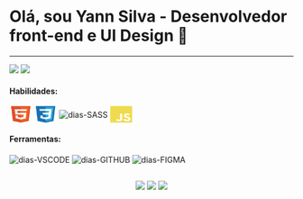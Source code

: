<h1> Olá, sou Yann Silva - Desenvolvedor front-end e UI Design 👋</h1>
<hr>


<!-- <div>
  <a href="https://github.com/YannSilvaWeb">
  <img height="180em" src="https://github-readme-stats.vercel.app/api?username=YannSilvaWeb&theme=algolia&include_all_commits=true&count_private=true"/>
  <img height="180em" src="https://github-readme-stats.vercel.app/api/top-langs/?username=YannSilvaWeb&layout=compact&langs_count=7&theme=algolia"/>
</div>  -->

<div>
<img height="165em" src="https://github-readme-stats.vercel.app/api?username=YannSilvaWeb&show_icons=true&theme=algolia"/>
<img height="135em" src="https://github-readme-stats.vercel.app/api/top-langs/?username=YannSilvaWeb&theme=algolia&hide_border=false&include_all_commits=true&count_private=false&layout=compact"/>
</div>

  <div style="display: inline_block">
    <h4>Habilidades:</h4>
      <img align="center" alt="dias-HTML" height="30" width="40" src="https://raw.githubusercontent.com/devicons/devicon/master/icons/html5/html5-original.svg">
      <img align="center" alt="dias-CSS" height="30" width="40" src="https://raw.githubusercontent.com/devicons/devicon/master/icons/css3/css3-original.svg">
      <img align="center" alt="dias-SASS" height="30" width="40" src="https://cdn.jsdelivr.net/gh/devicons/devicon/icons/sass/sass-original.svg">
      <img align="center" alt="dias-Js" height="30" width="40" src="https://raw.githubusercontent.com/devicons/devicon/master/icons/javascript/javascript-plain.svg">  
  </div>
  
  <div style="display: inline_block">
    <h4>Ferramentas:</h4>
      <img align="center" alt="dias-VSCODE" height="30" width="40" src="https://cdn.jsdelivr.net/gh/devicons/devicon/icons/vscode/vscode-original.svg">
      <img align="center" alt="dias-GITHUB" height="30" width="40" src="https://cdn.jsdelivr.net/gh/devicons/devicon/icons/github/github-original.svg">
      <img align="center" alt="dias-FIGMA" height="30" width="40" src="https://cdn.jsdelivr.net/gh/devicons/devicon/icons/figma/figma-original.svg"> 
  </div>
  
 ##
  
  <div align="center"> 
    <a href="https://www.linkedin.com/in/yannsilva/" target="_blank"><img src="https://img.shields.io/badge/-LinkedIn-%230077B5?style=for-the-badge&logo=linkedin&logoColor=white" target="_blank"></a>
    <a href="https://instagram.com/yannsilva90" target="_blank"><img src="https://img.shields.io/badge/-Instagram-%23E4405F?style=for-the-badge&logo=instagram&logoColor=white" target="_blank"></a>
    <a href="https://www.youtube.com/GrandChaseAL" target="_blank"><img src="https://img.shields.io/badge/YouTube-FF0000?style=for-the-badge&logo=youtube&logoColor=white" target="_blank"></a>
  </div>
